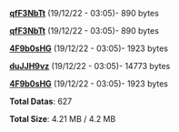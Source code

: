 [**qfF3NbTt**](/data/qfF3NbTt.txt) (19/12/22 - 03:05)- 890 bytes

[**qfF3NbTt**](/data/qfF3NbTt.txt) (19/12/22 - 03:05)- 890 bytes

[**4F9b0sHG**](/data/4F9b0sHG.txt) (19/12/22 - 03:05)- 1923 bytes

[**duJJH9vz**](/data/duJJH9vz.txt) (19/12/22 - 03:05)- 14773 bytes

[**4F9b0sHG**](/data/4F9b0sHG.txt) (19/12/22 - 03:05)- 1923 bytes

**Total Datas**: 627

**Total Size**: 4.21 MB / 4.2 MB